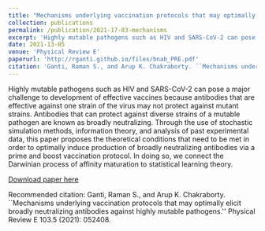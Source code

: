 ```yaml
---
title: "Mechanisms underlying vaccination protocols that may optimally elicit broadly neutralizing antibodies against highly mutable pathogens"
collection: publications
permalink: /publication/2021-17-03-mechanisms
excerpt: 'Highly mutable pathogens such as HIV and SARS-CoV-2 can pose a major challenge to development of effective vaccines because antibodies that are effective against one strain of the virus may not protect against mutant strains. Antibodies that can protect against diverse strains of a mutable pathogen are known as broadly neutralizing. Through the use of stochastic simulation methods, information theory, and analysis of past experimental data, this paper proposes the theoretical conditions that need to be met in order to optimally induce production of broadly neutralizing antibodies via a prime and boost vaccination protocol. In doing so, we connect the Darwinian process of affinity maturation to statistical learning theory.'
date: 2021-13-05
venue: 'Physical Review E'
paperurl: 'http://rganti.github.io/files/bnab_PRE.pdf'
citation: 'Ganti, Raman S., and Arup K. Chakraborty. ``Mechanisms underlying vaccination protocols that may optimally elicit broadly neutralizing antibodies against highly mutable pathogens.'' Physical Review E 103.5 (2021): 052408.'
---
```

Highly mutable pathogens such as HIV and SARS-CoV-2 can pose a major challenge to development of effective vaccines because antibodies that are effective against one strain of the virus may not protect against mutant strains. Antibodies that can protect against diverse strains of a mutable pathogen are known as broadly neutralizing. Through the use of stochastic simulation methods, information theory, and analysis of past experimental data, this paper proposes the theoretical conditions that need to be met in order to optimally induce production of broadly neutralizing antibodies via a prime and boost vaccination protocol. In doing so, we connect the Darwinian process of affinity maturation to statistical learning theory.

[Download paper here](http://rganti.github.io/files/bnab_PRE.pdf)

Recommended citation: Ganti, Raman S., and Arup K. Chakraborty. ``Mechanisms underlying vaccination protocols that may optimally elicit broadly neutralizing antibodies against highly mutable pathogens.'' Physical Review E 103.5 (2021): 052408.